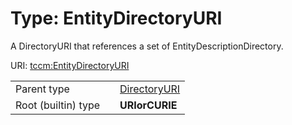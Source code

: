 
# Type: EntityDirectoryURI


A DirectoryURI that references a set of EntityDescriptionDirectory.

URI: [tccm:EntityDirectoryURI](https://hotecosystem.org/tccm/EntityDirectoryURI)

|  |  |  |
| --- | --- | --- |
| Parent type | | [DirectoryURI](types/DirectoryURI.md) |
| Root (builtin) type | | **URIorCURIE** |
